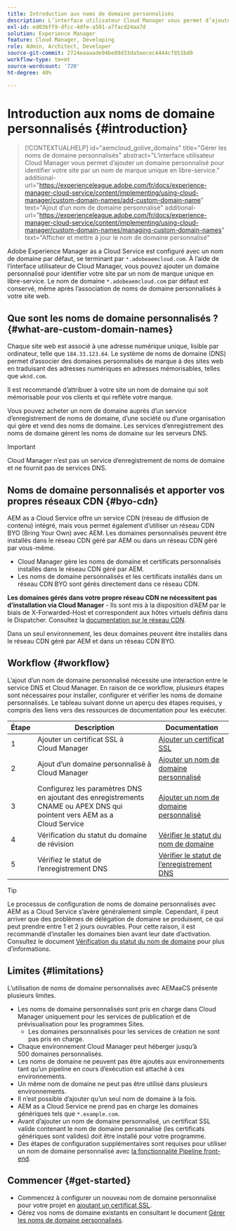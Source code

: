 ```yaml
---
title: Introduction aux noms de domaine personnalisés
description: L’interface utilisateur Cloud Manager vous permet d’ajouter un domaine personnalisé pour identifier votre site par un nom de marque unique en libre-service.
exl-id: ed03bff9-dfcc-4dfe-a501-a7facd24aa7d
solution: Experience Manager
feature: Cloud Manager, Developing
role: Admin, Architect, Developer
source-git-commit: 2724eaaaade94be89d33da5eecec4444cf851bd0
workflow-type: tm+mt
source-wordcount: '720'
ht-degree: 40%

---
```



# Introduction aux noms de domaine personnalisés {#introduction}

>[!CONTEXTUALHELP]
>id="aemcloud_golive_domains"
>title="Gérer les noms de domaine personnalisés"
>abstract="L’interface utilisateur Cloud Manager vous permet d’ajouter un domaine personnalisé pour identifier votre site par un nom de marque unique en libre-service."
>additional-url="https://experienceleague.adobe.com/fr/docs/experience-manager-cloud-service/content/implementing/using-cloud-manager/custom-domain-names/add-custom-domain-name" text="Ajout d’un nom de domaine personnalisé"
>additional-url="https://experienceleague.adobe.com/fr/docs/experience-manager-cloud-service/content/implementing/using-cloud-manager/custom-domain-names/managing-custom-domain-names" text="Afficher et mettre à jour le nom de domaine personnalisé"

Adobe Experience Manager as a Cloud Service est configuré avec un nom de domaine par défaut, se terminant par `*.adobeaemcloud.com`. À l’aide de l’interface utilisateur de Cloud Manager, vous pouvez ajouter un domaine personnalisé pour identifier votre site par un nom de marque unique en libre-service. Le nom de domaine `*.adobeaemcloud.com` par défaut est conservé, même après l’association de noms de domaine personnalisés à votre site web.

## Que sont les noms de domaine personnalisés ? {#what-are-custom-domain-names}

Chaque site web est associé à une adresse numérique unique, lisible par ordinateur, telle que `184.33.123.64`. Le système de noms de domaine (DNS) permet d’associer des domaines personnalisés de marque à des sites web en traduisant des adresses numériques en adresses mémorisables, telles que `wknd.com`.

Il est recommandé d’attribuer à votre site un nom de domaine qui soit mémorisable pour vos clients et qui reflète votre marque.

Vous pouvez acheter un nom de domaine auprès d’un service d’enregistrement de noms de domaine, d’une société ou d’une organisation qui gère et vend des noms de domaine. Les services d’enregistrement des noms de domaine gèrent les noms de domaine sur les serveurs DNS.

>[!IMPORTANT]
>
>Cloud Manager n’est pas un service d’enregistrement de noms de domaine et ne fournit pas de services DNS.

## Noms de domaine personnalisés et apporter vos propres réseaux CDN {#byo-cdn}

AEM as a Cloud Service offre un service CDN (réseau de diffusion de contenu) intégré, mais vous permet également d’utiliser un réseau CDN BYO (Bring Your Own) avec AEM. Les domaines personnalisés peuvent être installés dans le réseau CDN géré par AEM ou dans un réseau CDN géré par vous-même.

* Cloud Manager gère les noms de domaine et certificats personnalisés installés dans le réseau CDN géré par AEM.
* Les noms de domaine personnalisés et les certificats installés dans un réseau CDN BYO sont gérés directement dans ce réseau CDN.

**Les domaines gérés dans votre propre réseau CDN ne nécessitent pas d’installation via Cloud Manager** - Ils sont mis à la disposition d’AEM par le biais de X-Forwarded-Host et correspondent aux hôtes virtuels définis dans le Dispatcher. Consultez la [documentation sur le réseau CDN](/help/implementing/dispatcher/cdn.md).

Dans un seul environnement, les deux domaines peuvent être installés dans le réseau CDN géré par AEM et dans un réseau CDN BYO.

## Workflow {#workflow}

L’ajout d’un nom de domaine personnalisé nécessite une interaction entre le service DNS et Cloud Manager. En raison de ce workflow, plusieurs étapes sont nécessaires pour installer, configurer et vérifier les noms de domaine personnalisés. Le tableau suivant donne un aperçu des étapes requises, y compris des liens vers des ressources de documentation pour les exécuter.

| Étape | Description | Documentation |
| --- | --- | --- |
| 1 | Ajouter un certificat SSL à Cloud Manager | [Ajouter un certificat SSL](/help/implementing/cloud-manager/managing-ssl-certifications/add-ssl-certificate.md) |
| 2 | Ajout d’un domaine personnalisé à Cloud Manager | [Ajouter un nom de domaine personnalisé](/help/implementing/cloud-manager/custom-domain-names/add-custom-domain-name.md) |
| 3 | Configurez les paramètres DNS en ajoutant des enregistrements CNAME ou APEX DNS qui pointent vers AEM as a Cloud Service | [Ajouter un nom de domaine personnalisé](/help/implementing/cloud-manager/custom-domain-names/add-custom-domain-name.md) |
| 4 | Vérification du statut du domaine de révision | [Vérifier le statut du nom de domaine](/help/implementing/cloud-manager/custom-domain-names/check-domain-name-status.md) |
| 5 | Vérifiez le statut de l’enregistrement DNS | [Vérifier le statut de l’enregistrement DNS](/help/implementing/cloud-manager/custom-domain-names/check-dns-record-status.md) |

>[!TIP]
>
>Le processus de configuration de noms de domaine personnalisés avec AEM as a Cloud Service s’avère généralement simple. Cependant, il peut arriver que des problèmes de délégation de domaine se produisent, ce qui peut prendre entre 1 et 2 jours ouvrables. Pour cette raison, il est recommandé d’installer les domaines bien avant leur date d’activation. Consultez le document [Vérification du statut du nom de domaine](/help/implementing/cloud-manager/custom-domain-names/check-domain-name-status.md) pour plus d’informations.

## Limites {#limitations}

L’utilisation de noms de domaine personnalisés avec AEMaaCS présente plusieurs limites.

* Les noms de domaine personnalisés sont pris en charge dans Cloud Manager uniquement pour les services de publication et de prévisualisation pour les programmes Sites.
   * Les domaines personnalisés pour les services de création ne sont pas pris en charge.
* Chaque environnement Cloud Manager peut héberger jusqu’à 500 domaines personnalisés.
* Les noms de domaine ne peuvent pas être ajoutés aux environnements tant qu’un pipeline en cours d’exécution est attaché à ces environnements.
* Un même nom de domaine ne peut pas être utilisé dans plusieurs environnements.
* Il n’est possible d’ajouter qu’un seul nom de domaine à la fois.
* AEM as a Cloud Service ne prend pas en charge les domaines génériques tels que `*.example.com`.
* Avant d’ajouter un nom de domaine personnalisé, un certificat SSL valide contenant le nom de domaine personnalisé (les certificats génériques sont valides) doit être installé pour votre programme.
* Des étapes de configuration supplémentaires sont requises pour utiliser un nom de domaine personnalisé avec [la fonctionnalité Pipeline front-end](/help/sites-cloud/administering/site-creation/enable-front-end-pipeline.md#custom-domains).

## Commencer {#get-started}

* Commencez à configurer un nouveau nom de domaine personnalisé pour votre projet en [ajoutant un certificat SSL](/help/implementing/cloud-manager/managing-ssl-certifications/add-ssl-certificate.md).
* Gérez vos noms de domaine existants en consultant le document [Gérer les noms de domaine personnalisés](/help/implementing/cloud-manager/custom-domain-names/managing-custom-domain-names.md).
